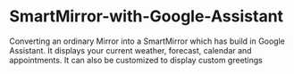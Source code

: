 # SmartMirror-with-Google-Assistant
Converting an ordinary Mirror into a SmartMirror which has build in Google Assistant.  It displays your current weather, forecast, calendar and appointments. It can also be customized to display custom greetings
